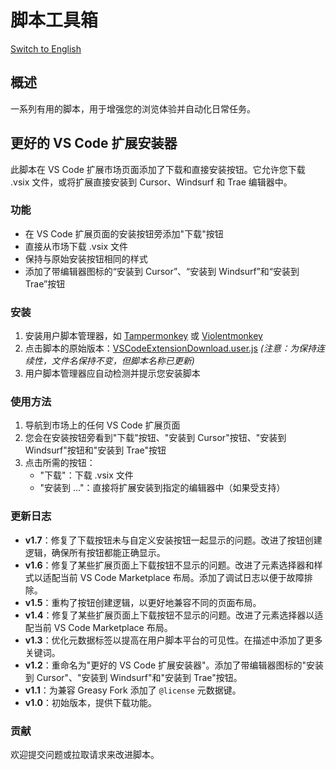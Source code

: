# 脚本工具箱

[Switch to English](README.md)

## 概述

一系列有用的脚本，用于增强您的浏览体验并自动化日常任务。

## 更好的 VS Code 扩展安装器

此脚本在 VS Code 扩展市场页面添加了下载和直接安装按钮。它允许您下载 .vsix 文件，或将扩展直接安装到 Cursor、Windsurf 和 Trae 编辑器中。

### 功能

- 在 VS Code 扩展页面的安装按钮旁添加"下载"按钮
- 直接从市场下载 .vsix 文件
- 保持与原始安装按钮相同的样式
- 添加了带编辑器图标的“安装到 Cursor”、“安装到 Windsurf”和“安装到 Trae”按钮

### 安装

1. 安装用户脚本管理器，如 [Tampermonkey](https://www.tampermonkey.net/) 或 [Violentmonkey](https://violentmonkey.github.io/)
2. 点击脚本的原始版本：[VSCodeExtensionDownload.user.js](script/VSCodeExtensionDownload.user.js) *(注意：为保持连续性，文件名保持不变，但脚本名称已更新)*
3. 用户脚本管理器应自动检测并提示您安装脚本

### 使用方法

1. 导航到市场上的任何 VS Code 扩展页面
2. 您会在安装按钮旁看到"下载"按钮、"安装到 Cursor"按钮、"安装到 Windsurf"按钮和"安装到 Trae"按钮
3. 点击所需的按钮：
   - "下载"：下载 .vsix 文件
   - "安装到 ..."：直接将扩展安装到指定的编辑器中（如果受支持）

### 更新日志

- **v1.7**：修复了下载按钮未与自定义安装按钮一起显示的问题。改进了按钮创建逻辑，确保所有按钮都能正确显示。
- **v1.6**：修复了某些扩展页面上下载按钮不显示的问题。改进了元素选择器和样式以适配当前 VS Code Marketplace 布局。添加了调试日志以便于故障排除。
- **v1.5**：重构了按钮创建逻辑，以更好地兼容不同的页面布局。
- **v1.4**：修复了某些扩展页面上下载按钮不显示的问题。改进了元素选择器以适配当前 VS Code Marketplace 布局。
- **v1.3**：优化元数据标签以提高在用户脚本平台的可见性。在描述中添加了更多关键词。
- **v1.2**：重命名为"更好的 VS Code 扩展安装器"。添加了带编辑器图标的"安装到 Cursor"、"安装到 Windsurf"和"安装到 Trae"按钮。
- **v1.1**：为兼容 Greasy Fork 添加了 `@license` 元数据键。
- **v1.0**：初始版本，提供下载功能。

### 贡献

欢迎提交问题或拉取请求来改进脚本。